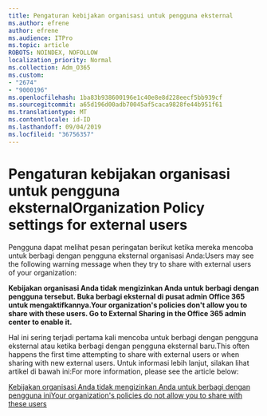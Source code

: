 ```yaml
---
title: Pengaturan kebijakan organisasi untuk pengguna eksternal
ms.author: efrene
author: efrene
ms.audience: ITPro
ms.topic: article
ROBOTS: NOINDEX, NOFOLLOW
localization_priority: Normal
ms.collection: Adm_O365
ms.custom:
- "2674"
- "9000196"
ms.openlocfilehash: 1ba83b938600196e1c40e8e8d228eecf5bb939cf
ms.sourcegitcommit: a65d196d00adb70045af5caca9828fe44b951f61
ms.translationtype: MT
ms.contentlocale: id-ID
ms.lasthandoff: 09/04/2019
ms.locfileid: "36756357"
---
```

# <a name="organization-policy-settings-for-external-users"></a><span data-ttu-id="d71fa-102">Pengaturan kebijakan organisasi untuk pengguna eksternal</span><span class="sxs-lookup"><span data-stu-id="d71fa-102">Organization Policy settings for external users</span></span>

<span data-ttu-id="d71fa-103">Pengguna dapat melihat pesan peringatan berikut ketika mereka mencoba untuk berbagi dengan pengguna eksternal organisasi Anda:</span><span class="sxs-lookup"><span data-stu-id="d71fa-103">Users may see the following warning message when they try to share with external users of your organization:</span></span> 

   <span data-ttu-id="d71fa-104">**Kebijakan organisasi Anda tidak mengizinkan Anda untuk berbagi dengan pengguna tersebut. Buka berbagi eksternal di pusat admin Office 365 untuk mengaktifkannya.**</span><span class="sxs-lookup"><span data-stu-id="d71fa-104">**Your organization's policies don't allow you to share with these users. Go to External Sharing in the Office 365 admin center to enable it.**</span></span> 

<span data-ttu-id="d71fa-105">Hal ini sering terjadi pertama kali mencoba untuk berbagi dengan pengguna eksternal atau ketika berbagi dengan pengguna eksternal baru.</span><span class="sxs-lookup"><span data-stu-id="d71fa-105">This often happens the first time attempting to share with external users or when sharing with new external users.</span></span> <span data-ttu-id="d71fa-106">Untuk informasi lebih lanjut, silakan lihat artikel di bawah ini:</span><span class="sxs-lookup"><span data-stu-id="d71fa-106">For more information, please see the article below:</span></span>

[<span data-ttu-id="d71fa-107">Kebijakan organisasi Anda tidak mengizinkan Anda untuk berbagi dengan pengguna ini</span><span class="sxs-lookup"><span data-stu-id="d71fa-107">Your organization's policies do not allow you to share with these users</span></span>](https://docs.microsoft.com/sharepoint/support/administration/organization-policies-do-not-allow-you-to-share-with-users-error)







